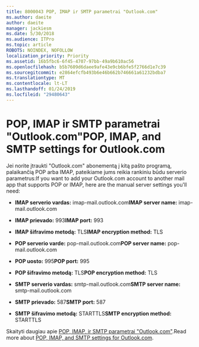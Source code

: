 ```yaml
---
title: 8000043 POP, IMAP ir SMTP parametrai "Outlook.com"
ms.author: daeite
author: daeite
manager: jackiesm
ms.date: 5/30/2018
ms.audience: ITPro
ms.topic: article
ROBOTS: NOINDEX, NOFOLLOW
localization_priority: Priority
ms.assetid: 16b5fbc6-6f45-4707-97bb-49a9b610ac56
ms.openlocfilehash: b5b7609d6daee9afe43e9cb6bfe5f2766d1e7c39
ms.sourcegitcommit: e2864efcfb493b6e46b662b746661a61232bdba7
ms.translationtype: MT
ms.contentlocale: lt-LT
ms.lasthandoff: 01/24/2019
ms.locfileid: "29480643"
---
```

# <a name="pop-imap-and-smtp-settings-for-outlookcom"></a><span data-ttu-id="eefb2-102">POP, IMAP ir SMTP parametrai "Outlook.com"</span><span class="sxs-lookup"><span data-stu-id="eefb2-102">POP, IMAP, and SMTP settings for Outlook.com</span></span>

<span data-ttu-id="eefb2-103">Jei norite įtraukti "Outlook.com" abonementą į kitą pašto programą, palaikančią POP arba IMAP, pateikiame jums reikia rankiniu būdu serverio parametrus:</span><span class="sxs-lookup"><span data-stu-id="eefb2-103">If you want to add your Outlook.com account to another mail app that supports POP or IMAP, here are the manual server settings you'll need:</span></span>
  
- <span data-ttu-id="eefb2-104">**IMAP serverio vardas:** imap-mail.outlook.com</span><span class="sxs-lookup"><span data-stu-id="eefb2-104">**IMAP server name:** imap-mail.outlook.com</span></span> 
    
- <span data-ttu-id="eefb2-105">**IMAP prievado:** 993</span><span class="sxs-lookup"><span data-stu-id="eefb2-105">**IMAP port:** 993</span></span> 
    
- <span data-ttu-id="eefb2-106">**IMAP šifravimo metodą:** TLS</span><span class="sxs-lookup"><span data-stu-id="eefb2-106">**IMAP encryption method:** TLS</span></span> 
    
- <span data-ttu-id="eefb2-107">**POP serverio varde:** pop-mail.outlook.com</span><span class="sxs-lookup"><span data-stu-id="eefb2-107">**POP server name:** pop-mail.outlook.com</span></span> 
    
- <span data-ttu-id="eefb2-108">**POP uosto:** 995</span><span class="sxs-lookup"><span data-stu-id="eefb2-108">**POP port:** 995</span></span> 
    
- <span data-ttu-id="eefb2-109">**POP šifravimo metodą:** TLS</span><span class="sxs-lookup"><span data-stu-id="eefb2-109">**POP encryption method:** TLS</span></span> 
    
- <span data-ttu-id="eefb2-110">**SMTP serverio vardas:** smtp-mail.outlook.com</span><span class="sxs-lookup"><span data-stu-id="eefb2-110">**SMTP server name:** smtp-mail.outlook.com</span></span> 
    
- <span data-ttu-id="eefb2-111">**SMTP prievado:** 587</span><span class="sxs-lookup"><span data-stu-id="eefb2-111">**SMTP port:** 587</span></span> 
    
- <span data-ttu-id="eefb2-112">**SMTP šifravimo metodą:** STARTTLS</span><span class="sxs-lookup"><span data-stu-id="eefb2-112">**SMTP encryption method:** STARTTLS</span></span> 
    
<span data-ttu-id="eefb2-113">Skaityti daugiau apie [POP, IMAP, ir SMTP parametrai "Outlook.com"](https://go.microsoft.com/fwlink/p/?linkid=2001402&amp;clcid=0x409).</span><span class="sxs-lookup"><span data-stu-id="eefb2-113">Read more about [POP, IMAP, and SMTP settings for Outlook.com](https://go.microsoft.com/fwlink/p/?linkid=2001402&amp;clcid=0x409).</span></span>
  

